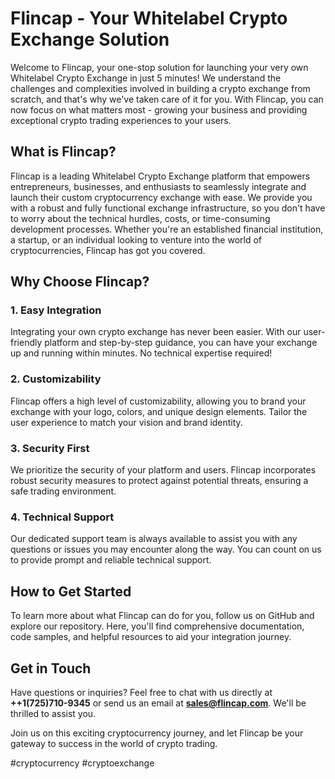 # Flincap - Your Whitelabel Crypto Exchange Solution

Welcome to Flincap, your one-stop solution for launching your very own Whitelabel Crypto Exchange in just 5 minutes! We understand the challenges and complexities involved in building a crypto exchange from scratch, and that's why we've taken care of it for you. With Flincap, you can now focus on what matters most - growing your business and providing exceptional crypto trading experiences to your users.

## What is Flincap?

Flincap is a leading Whitelabel Crypto Exchange platform that empowers entrepreneurs, businesses, and enthusiasts to seamlessly integrate and launch their custom cryptocurrency exchange with ease. We provide you with a robust and fully functional exchange infrastructure, so you don't have to worry about the technical hurdles, costs, or time-consuming development processes. Whether you're an established financial institution, a startup, or an individual looking to venture into the world of cryptocurrencies, Flincap has got you covered.

## Why Choose Flincap?

### 1. Easy Integration

Integrating your own crypto exchange has never been easier. With our user-friendly platform and step-by-step guidance, you can have your exchange up and running within minutes. No technical expertise required!

### 2. Customizability

Flincap offers a high level of customizability, allowing you to brand your exchange with your logo, colors, and unique design elements. Tailor the user experience to match your vision and brand identity.

### 3. Security First

We prioritize the security of your platform and users. Flincap incorporates robust security measures to protect against potential threats, ensuring a safe trading environment.

### 4. Technical Support

Our dedicated support team is always available to assist you with any questions or issues you may encounter along the way. You can count on us to provide prompt and reliable technical support.

## How to Get Started

To learn more about what Flincap can do for you, follow us on GitHub and explore our repository. Here, you'll find comprehensive documentation, code samples, and helpful resources to aid your integration journey.

## Get in Touch

Have questions or inquiries? Feel free to chat with us directly at **++1(725)710-9345** or send us an email at **sales@flincap.com**. We'll be thrilled to assist you.

Join us on this exciting cryptocurrency journey, and let Flincap be your gateway to success in the world of crypto trading.

#cryptocurrency #cryptoexchange
